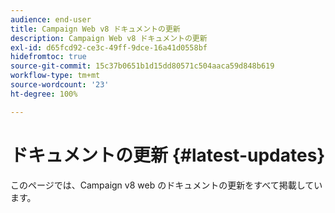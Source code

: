 ```yaml
---
audience: end-user
title: Campaign Web v8 ドキュメントの更新
description: Campaign Web v8 ドキュメントの更新
exl-id: d65fcd92-ce3c-49ff-9dce-16a41d0558bf
hidefromtoc: true
source-git-commit: 15c37b0651b1d15dd80571c504aaca59d848b619
workflow-type: tm+mt
source-wordcount: '23'
ht-degree: 100%

---
```


# ドキュメントの更新 {#latest-updates}

このページでは、Campaign v8 web のドキュメントの更新をすべて掲載しています。
